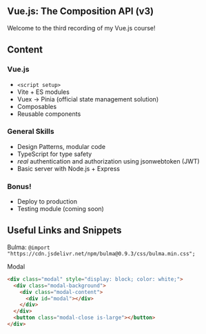 ## Vue.js: The Composition API (v3)

Welcome to the third recording of my Vue.js course! 

## Content

### Vue.js
- `<script setup>`
- Vite + ES modules
- Vuex -> Pinia (official state management solution)
- Composables
- Reusable components

### General Skills
- Design Patterns, modular code
- TypeScript for type safety
- *real* authentication and authorization using jsonwebtoken (JWT)
- Basic server with Node.js + Express

### Bonus!
- Deploy to production
- Testing module (coming soon)

## Useful Links and Snippets

Bulma: `@import "https://cdn.jsdelivr.net/npm/bulma@0.9.3/css/bulma.min.css";`

Modal

```html
<div class="modal" style="display: block; color: white;">
  <div class="modal-background">
    <div class="modal-content">
      <div id="modal"></div>
    </div>
  </div>
  <button class="modal-close is-large"></button>
</div>
```
